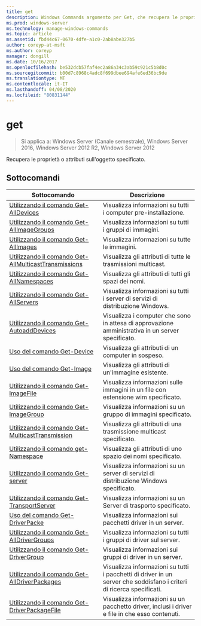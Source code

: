 ```yaml
---
title: get
description: Windows Commands argomento per Get, che recupera le proprietà o gli attributi relativi all'oggetto specificato.
ms.prod: windows-server
ms.technology: manage-windows-commands
ms.topic: article
ms.assetid: fbd44c67-0670-4dfe-a1c0-2ab8abe327b5
author: coreyp-at-msft
ms.author: coreyp
manager: dongill
ms.date: 10/16/2017
ms.openlocfilehash: be532dcb57faf4ec2a86a34c3ab59c921c5b8d0c
ms.sourcegitcommit: b00d7c8968c4adc8f699dbee694afe6ed36bc9de
ms.translationtype: MT
ms.contentlocale: it-IT
ms.lasthandoff: 04/08/2020
ms.locfileid: "80831144"
---
```

# <a name="get"></a>get

>Si applica a: Windows Server (Canale semestrale), Windows Server 2016, Windows Server 2012 R2, Windows Server 2012

Recupera le proprietà o attributi sull'oggetto specificato.

## <a name="subcommands"></a>Sottocomandi
|Sottocomando|Descrizione|
|-------|--------|
|[Utilizzando il comando Get-AllDevices](using-the-get-alldevices-command.md)|Visualizza informazioni su tutti i computer pre-installazione.|
|[Utilizzando il comando Get-AllImageGroups](using-the-get-allimagegroups-command.md)|Visualizza informazioni su tutti i gruppi di immagini.|
|[Utilizzando il comando Get-AllImages](using-the-get-allimages-command.md)|Visualizza informazioni su tutte le immagini.|
|[Utilizzando il comando Get-AllMulticastTransmissions](using-the-get-allmulticasttransmissions-command.md)|Visualizza gli attributi di tutte le trasmissioni multicast.|
|[Utilizzando il comando Get-AllNamespaces](using-the-get-allnamespaces-command.md)|Visualizza gli attributi di tutti gli spazi dei nomi.|
|[Utilizzando il comando Get-AllServers](using-the-get-allservers-command.md)|Visualizza informazioni su tutti i server di servizi di distribuzione Windows.|
|[Utilizzando il comando Get-AutoaddDevices](using-the-get-autoadddevices-command.md)|Visualizza i computer che sono in attesa di approvazione amministrativa in un server specificato.|
|[Uso del comando Get-Device](using-the-get-device-command.md)|Visualizza gli attributi di un computer in sospeso.|
|[Uso del comando Get-Image](using-the-get-image-command.md)|Visualizza gli attributi di un'immagine esistente.|
|[Utilizzando il comando Get-ImageFile](using-the-get-imagefile-command.md)|Visualizza informazioni sulle immagini in un file con estensione wim specificato.|
|[Utilizzando il comando Get-ImageGroup](using-the-get-imagegroup-command.md)|Visualizza informazioni su un gruppo di immagini specificato.|
|[Utilizzando il comando Get-MulticastTransmission](using-the-get-multicasttransmission-command.md)|Visualizza gli attributi di una trasmissione multicast specificato.|
|[Utilizzando il comando get-Namespace](using-the-get-namespace-command.md)|Visualizza gli attributi di uno spazio dei nomi specificato.|
|[Utilizzando il comando Get-server](using-the-get-server-command.md)|Visualizza informazioni su un server di servizi di distribuzione Windows specificato.|
|[Utilizzando il comando Get-TransportServer](using-the-get-transportserver-command.md)|Visualizza informazioni su un Server di trasporto specificato.|
|[Uso del comando Get-DriverPacke](using-the-get-driverpackage-command.md)|Visualizza informazioni sui pacchetti driver in un server.|
|[Utilizzando il comando Get-AllDriverGroups](using-the-get-alldrivergroups-command.md)|Visualizza informazioni su tutti i gruppi di driver sul server.|
|[Utilizzando il comando Get-DriverGroup](using-the-get-drivergroup-command.md)|Visualizza informazioni sui gruppi di driver in un server.|
|[Utilizzando il comando Get-AllDriverPackages](using-the-get-alldriverpackages-command.md)|Visualizza informazioni su tutti i pacchetti di driver in un server che soddisfano i criteri di ricerca specificati.|
|[Utilizzando il comando Get-DriverPackageFile](using-the-get-driverpackagefile-command.md)|Visualizza informazioni su un pacchetto driver, inclusi i driver e file in che esso contenuti.|
